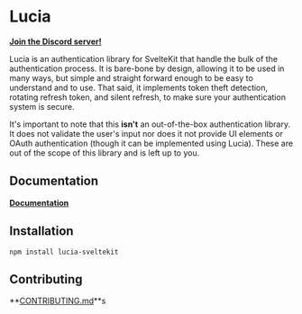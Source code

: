 # Lucia

**[Join the Discord server!](https://discord.gg/PwrK3kpVR3)**

Lucia is an authentication library for SvelteKit that handle the bulk of the authentication process. It is bare-bone by design, allowing it to be used in many ways, but simple and straight forward enough to be easy to understand and to use. That said, it implements token theft detection, rotating refresh token, and silent refresh, to make sure your authentication system is secure.

It's important to note that this __isn't__ an out-of-the-box authentication library. It does not validate the user's input nor does it not provide UI elements or OAuth authentication (though it can be implemented using Lucia). These are out of the scope of this library and is left up to you. 

## Documentation

**[Documentation](https://lucia-sveltekit.vercel.app)**


## Installation

```
npm install lucia-sveltekit
```

## Contributing

**[CONTRIBUTING.md](https://github.com/pilcrowOnPaper/lucia-sveltekit/blob/main/CONTRIBUTING.md)**s
